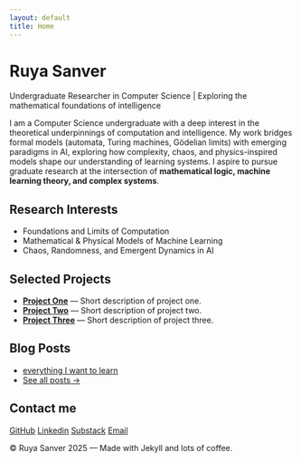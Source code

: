 ```yaml
---
layout: default
title: Home
---
```


<h1>Ruya Sanver</h1>
<p class="subtitle">Undergraduate Researcher in Computer Science | Exploring the mathematical foundations of intelligence</p>

<div class="bio">
  <p>
    I am a Computer Science undergraduate with a deep interest in the theoretical underpinnings of computation and intelligence. 
    My work bridges formal models (automata, Turing machines, Gödelian limits) with emerging paradigms in AI, 
    exploring how complexity, chaos, and physics-inspired models shape our understanding of learning systems. 
    I aspire to pursue graduate research at the intersection of <strong>mathematical logic, machine learning theory, and complex systems</strong>.
  </p>
</div>

<div class="section">
  <h2>Research Interests</h2>
  <ul>
    <li>Foundations and Limits of Computation</li>
    <li>Mathematical & Physical Models of Machine Learning</li>
    <li>Chaos, Randomness, and Emergent Dynamics in AI</li>
  </ul>
</div>

<div class="section">
  <h2> Selected Projects</h2>
  <ul>
    <li><a href="https://github.com/ruasnv/project1" target="_blank"><strong>Project One</strong></a> — Short description of project one.</li>
    <li><a href="https://github.com/ruasnv/project2" target="_blank"><strong>Project Two</strong></a> — Short description of project two.</li>
    <li><a href="https://github.com/ruasnv/project3" target="_blank"><strong>Project Three</strong></a> — Short description of project three.</li>
  </ul>
</div>

<div class="section">
  <h2> Blog Posts </h2>
  <ul>
    <li><a href="https://ruaslines.substack.com/p/everything-i-want-to-learn" target="_blank">everything I want to learn</a></li>
    <li><a href="https://ruaslines.substack.com" target="_blank">See all posts →</a></li>
  </ul>
</div>

<div class="section">
  <h2> Contact me</h2>
  <p>
    <a href="https://github.com/ruasnv" target="_blank">GitHub</a>
    <a href="https://linkedin.com/in/ruasnv/" target="_blank">Linkedin</a> 
    <a href="https://substack.com/@ruaslines" target="_blank">Substack</a> 
    <a href="mailto:ruyas7@proton.me">Email</a>
  </p>
</div>

<div class="footer">
  <p>© Ruya Sanver 2025 — Made with Jekyll and lots of coffee.</p>
</div>
